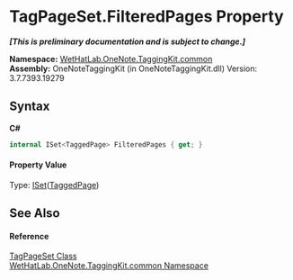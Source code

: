 # TagPageSet.FilteredPages Property 
 _**\[This is preliminary documentation and is subject to change.\]**_

**Namespace:**&nbsp;<a href="bcdbab9c-63d1-48a4-6937-af53fb8d9a55.md">WetHatLab.OneNote.TaggingKit.common</a><br />**Assembly:**&nbsp;OneNoteTaggingKit (in OneNoteTaggingKit.dll) Version: 3.7.7393.19279

## Syntax

**C#**<br />
``` C#
internal ISet<TaggedPage> FilteredPages { get; }
```


#### Property Value
Type: <a href="http://msdn2.microsoft.com/en-us/library/dd412081" target="_blank">ISet</a>(<a href="8ece46e2-d9ee-9847-5b1f-0093ae8ed9c2.md">TaggedPage</a>)

## See Also


#### Reference
<a href="8abe04f4-0682-74c0-5557-fa48d6eff35f.md">TagPageSet Class</a><br /><a href="bcdbab9c-63d1-48a4-6937-af53fb8d9a55.md">WetHatLab.OneNote.TaggingKit.common Namespace</a><br />